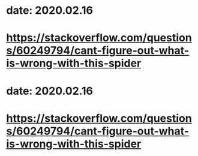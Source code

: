# date: 2020.02.16
# https://stackoverflow.com/questions/60249794/cant-figure-out-what-is-wrong-with-this-spider
# date: 2020.02.16
# https://stackoverflow.com/questions/60249794/cant-figure-out-what-is-wrong-with-this-spider
